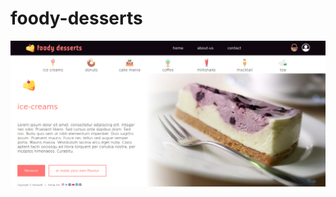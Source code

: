 # foody-desserts

![Screenshot](https://github.com/faraazitself/foody-desserts/blob/[master]/screenshot.png?raw=true)
